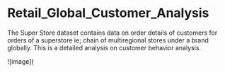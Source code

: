 # Retail_Global_Customer_Analysis

The Super Store dataset contains data on order details of customers for orders of a superstore ie; chain of multiregional stores under a brand globally. This is a detailed analysis on customer behavior analysis. 

![image](
